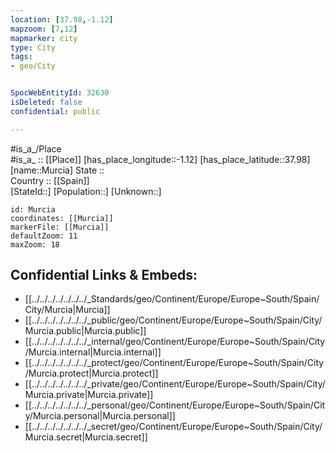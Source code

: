 ```yaml
---
location: [37.98,-1.12] 
mapzoom: [7,12] 
mapmarker: city 
type: City
tags:
- geo/City


SpocWebEntityId: 32630
isDeleted: false
confidential: public

---
```

#is_a_/Place  
#is_a_ :: [[Place]] 
[has_place_longitude::-1.12] 
[has_place_latitude::37.98] 
[name::Murcia] 
State ::  
Country :: [[Spain]]  
[StateId::] 
[Population::] 
[Unknown::] 


```leaflet
id: Murcia
coordinates: [[Murcia]] 
markerFile: [[Murcia]] 
defaultZoom: 11 
maxZoom: 18
```


## Confidential Links & Embeds: 
- [[../../../../../../../_Standards/geo/Continent/Europe/Europe~South/Spain/City/Murcia|Murcia]] 
- [[../../../../../../../_public/geo/Continent/Europe/Europe~South/Spain/City/Murcia.public|Murcia.public]] 
- [[../../../../../../../_internal/geo/Continent/Europe/Europe~South/Spain/City/Murcia.internal|Murcia.internal]] 
- [[../../../../../../../_protect/geo/Continent/Europe/Europe~South/Spain/City/Murcia.protect|Murcia.protect]] 
- [[../../../../../../../_private/geo/Continent/Europe/Europe~South/Spain/City/Murcia.private|Murcia.private]] 
- [[../../../../../../../_personal/geo/Continent/Europe/Europe~South/Spain/City/Murcia.personal|Murcia.personal]] 
- [[../../../../../../../_secret/geo/Continent/Europe/Europe~South/Spain/City/Murcia.secret|Murcia.secret]] 
